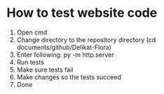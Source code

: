 # How to test website code

1. Open cmd
2. Change directory to the repository directory (cd documents/github/Delikat-Flora)
4. Enter following: py -m http.server
5. Run tests
6. Make sure tests fail
7. Make changes so the tests succeed
8. Done
